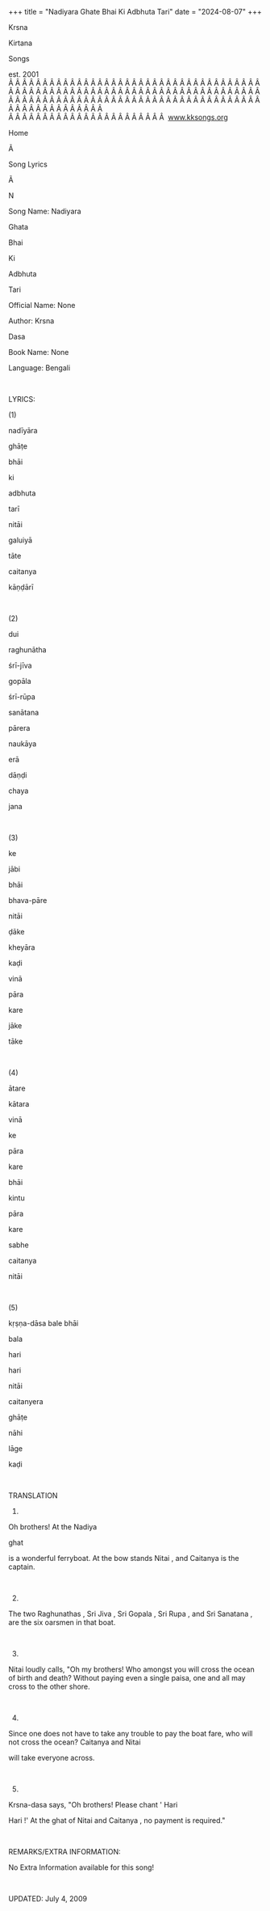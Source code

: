 +++ 
title = "Nadiyara Ghate Bhai Ki Adbhuta Tari"
date = "2024-08-07"
+++

Krsna
 
Kirtana
 
Songs

est. 2001
Â Â Â Â Â Â Â Â Â Â Â Â Â Â Â Â Â Â Â Â Â Â Â Â Â Â Â Â Â Â Â Â Â Â Â Â Â Â Â Â Â Â Â Â Â Â Â Â Â Â Â Â Â Â Â Â Â Â Â Â Â Â Â Â Â Â Â Â Â Â Â Â Â Â Â Â Â Â Â Â Â Â Â Â Â Â Â Â Â Â Â Â Â Â Â Â Â Â Â Â Â Â Â Â Â Â Â Â Â Â Â Â Â Â Â Â Â Â Â Â Â Â Â Â Â  
Â Â Â Â Â Â Â Â Â Â Â Â Â Â Â Â Â Â Â Â Â Â Â  
www.kksongs.org








Home


Ã 
 
Song Lyrics
 
Ã 
 
N


Song Name: 
Nadiyara
 
Ghata
 
Bhai
 
Ki


Adbhuta
 
Tari


Official Name: None


Author: 
Krsna
 
Dasa


Book Name: None


Language: 
Bengali


 


LYRICS:


(1)


nadīyāra


ghāṭe
 
bhāi
 
ki
 
adbhuta
 
tarī


nitāi
 
galuiyā
 
tāte
 
caitanya
 
kāṇḍārī


 


(2)


dui
 
raghunātha
 
śrī-jīva
 
gopāla


śrī-rūpa
 
sanātana


pārera
 
naukāya
 
erā
 
dāṇḍi
 
chaya
 
jana


 


(3)


ke
 
jābi
 
bhāi
 
bhava-pāre
 
nitāi
 
ḍāke


kheyāra
 
kaḍi
 
vinā
 
pāra
 
kare
 
jāke
 
tāke


 


(4)


ātare
 
kātara
 
vinā
 
ke
 
pāra
 
kare


bhāi


kintu
 
pāra
 
kare
 
sabhe
 
caitanya
 
nitāi


 


(5)


kṛṣṇa-dāsa
 bale 
bhāi
 
bala
 
hari
 
hari


nitāi
 
caitanyera
 
ghāṭe
 
nāhi
 
lāge
 
kaḍi


 


TRANSLATION


1)
Oh brothers! At the 
Nadiya
 
ghat

is a wonderful ferryboat. At the bow stands 
Nitai
,
 and 
Caitanya
 is the captain.


 


2)
The two 
Raghunathas
, Sri 
Jiva
,
Sri 
Gopala
, Sri 
Rupa
, and
Sri 
Sanatana
, are the six oarsmen in that boat.


 


3)

Nitai
 loudly calls, "Oh my brothers! Who amongst
you will cross the ocean of birth and death? Without paying even a single
paisa, one and all may cross to the other shore.


 


4)
Since one does not have to take any trouble to pay the boat fare, who will not
cross the ocean? 
Caitanya
 and 
Nitai

will take everyone across.


 


5)

Krsna-dasa
 says, "Oh brothers! Please chant '
Hari
 
Hari
!' At the 
ghat
 of 
Nitai
 and 
Caitanya
, no payment is required."


 


REMARKS/EXTRA INFORMATION:


No
Extra Information available for this song!


 


UPDATED:
 July 4, 2009